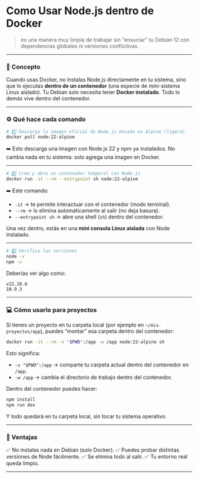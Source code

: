 # Como Usar **Node.js dentro de Docker** 
>es una manera muy limpia de trabajar sin “ensuciar” tu Debian 12 con dependencias globales ni versiones conflictivas.

---

### 🧠 Concepto

Cuando usas Docker, no instalas Node.js directamente en tu sistema, sino que lo ejecutas **dentro de un contenedor** (una especie de mini-sistema Linux aislado).
Tu Debian solo necesita tener **Docker instalado**. Todo lo demás vive dentro del contenedor.

---

### ⚙️ Qué hace cada comando

```bash
# 1️⃣ Descarga la imagen oficial de Node.js basada en Alpine (ligera)
docker pull node:22-alpine
```

➡️ Esto descarga una imagen con Node.js 22 y npm ya instalados.
No cambia nada en tu sistema: solo agrega una imagen en Docker.

---

```bash
# 2️⃣ Crea y abre un contenedor temporal con Node.js
docker run -it --rm --entrypoint sh node:22-alpine
```

➡️ Este comando:

* `-it` → te permite interactuar con el contenedor (modo terminal).
* `--rm` → lo elimina automáticamente al salir (no deja basura).
* `--entrypoint sh` → abre una shell (`sh`) dentro del contenedor.

Una vez dentro, estás en una **mini consola Linux aislada** con Node instalado.

---

```bash
# 3️⃣ Verifica las versiones
node -v
npm -v
```

Deberías ver algo como:

```
v22.20.0
10.9.3
```

---

### 💻 Cómo usarlo para proyectos

Si tienes un proyecto en tu carpeta local (por ejemplo en `~/mis-proyectos/app`), puedes “montar” esa carpeta dentro del contenedor:

```bash
docker run -it --rm -v "$PWD":/app -w /app node:22-alpine sh
```

Esto significa:

* `-v "$PWD":/app` → comparte tu carpeta actual dentro del contenedor en `/app`.
* `-w /app` → cambia el directorio de trabajo dentro del contenedor.

Dentro del contenedor puedes hacer:

```bash
npm install
npm run dev
```

Y todo quedará en tu carpeta local, sin tocar tu sistema operativo.

---

### 🧹 Ventajas

✅ No instalas nada en Debian (solo Docker).
✅ Puedes probar distintas versiones de Node fácilmente.
✅ Se elimina todo al salir.
✅ Tu entorno real queda limpio.

---



